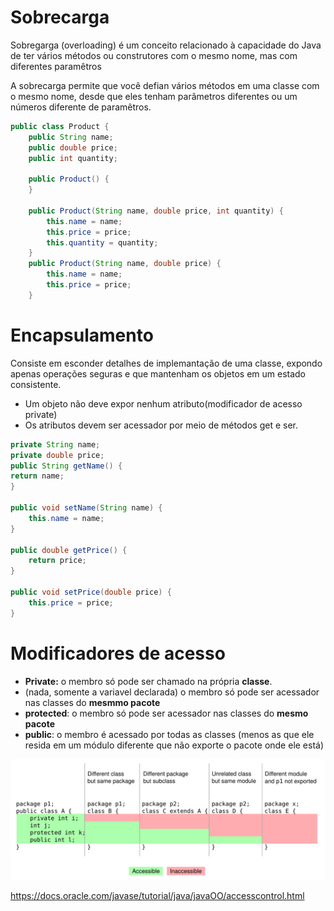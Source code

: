 # Sobrecarga

Sobregarga (overloading) é um conceito relacionado à capacidade do Java de ter vários métodos ou construtores com o mesmo nome, mas com diferentes paramêtros

A sobrecarga permite que você defian vários métodos em uma classe com o mesmo nome, desde que eles tenham parâmetros diferentes ou um números diferente de paramêtros.

~~~Java
public class Product {
    public String name;
    public double price;
    public int quantity;
    
    public Product() {
    }

    public Product(String name, double price, int quantity) {
        this.name = name;
        this.price = price;
        this.quantity = quantity;
    }
    public Product(String name, double price) {
        this.name = name;
        this.price = price;
    }
~~~

# Encapsulamento

Consiste em esconder detalhes de implemantação de uma classe, expondo apenas operações seguras e que mantenham os objetos em um estado consistente.

* Um objeto não deve expor nenhum atributo(modificador de acesso private)
* Os atributos devem ser acessador por meio de métodos get e ser.

~~~Java
private String name;
private double price;
public String getName() {
return name;
}

public void setName(String name) {
    this.name = name;
}

public double getPrice() {
    return price;
}

public void setPrice(double price) {
    this.price = price;
}
~~~

# Modificadores de acesso

* <b>Private:</b> o membro só pode ser chamado na própria <b>classe</b>.
* (nada, somente a variavel declarada) o membro só pode ser acessador nas classes do <b>mesmmo pacote</b>
* <b>protected</b>: o membro só pode ser acessador nas classes do <b>mesmo pacote</b>
* <b>public</b>: o membro é acessado por todas as classes (menos as que ele resida em um módulo diferente que não exporte o pacote onde ele está)



![Alt text](image.png)

<https://docs.oracle.com/javase/tutorial/java/javaOO/accesscontrol.html>